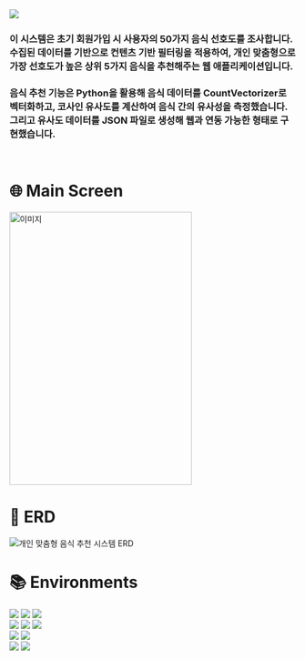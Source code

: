 <img src="https://capsule-render.vercel.app/api?type=waving&height=250&color=gradient&text=개인%20맞춤형%20%0A음식%20추천%20시스템&fontAlignY=40&fontSize=60" />

<h3>이 시스템은 초기 회원가입 시 사용자의 50가지 음식 선호도를 조사합니다. 수집된 데이터를 기반으로 컨텐츠 기반 필터링을 적용하여, 개인 맞춤형으로 가장 선호도가 높은 상위 5가지 음식을 추천해주는 웹 애플리케이션입니다.</h3>
<h3>음식 추천 기능은 Python을 활용해 음식 데이터를 CountVectorizer로 벡터화하고, 코사인 유사도를 계산하여 음식 간의 유사성을 측정했습니다. 그리고 유사도 데이터를 JSON 파일로 생성해 웹과 연동 가능한 형태로 구현했습니다.</h3>

<br>

# 🌐 Main Screen
<div align=left>
  <img src="https://github.com/user-attachments/assets/b0db3ef2-686b-4cd7-bc23-2ca3484e857b" width="320" height="480" alt="이미지">

</div>

# 🔷 ERD
![개인 맞춤형 음식 추천 시스템 ERD](https://github.com/user-attachments/assets/b13480ba-d6d3-4c03-81cf-e7b3b1d6606c)


# 📚 Environments  
<div align=left>  
  <img src="https://img.shields.io/badge/html5-E34F26?style=for-the-badge&logo=html5&logoColor=white"> 
  <img src="https://img.shields.io/badge/css-1572B6?style=for-the-badge&logo=css3&logoColor=white"> 
  <img src="https://img.shields.io/badge/javascript-F7DF1E?style=for-the-badge&logo=javascript&logoColor=black"> 
  <br>

  <img src="https://img.shields.io/badge/php-339933?style=for-the-badge&logo=Node.js&logoColor=white">
  <img src="https://img.shields.io/badge/python-3776AB?style=for-the-badge&logo=python&logoColor=white">   
  <img src="https://img.shields.io/badge/mysql-4479A1?style=for-the-badge&logo=mysql&logoColor=white"> 
  <br>

  <img src="https://img.shields.io/badge/linux-FCC624?style=for-the-badge&logo=linux&logoColor=black"> 
  <img src="https://img.shields.io/badge/apache tomcat-F8DC75?style=for-the-badge&logo=apachetomcat&logoColor=black">
  <br>
  
  <img src="https://img.shields.io/badge/github-181717?style=for-the-badge&logo=github&logoColor=white">
  <img src="https://img.shields.io/badge/git-F05032?style=for-the-badge&logo=git&logoColor=white">  
  <br>
</div>
